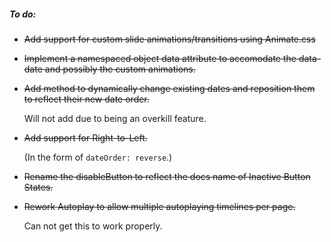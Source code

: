 ##### To do:

- ~~Add support for custom slide animations/transitions using Animate.css~~
- ~~Implement a namespaced object data attribute to accomodate the data-date and possibly the custom animations.~~
- ~~Add method to dynamically change existing dates and reposition them to reflect their new date order.~~ 
    
    Will not add due to being an overkill feature.
- ~~Add support for Right-to-Left.~~ 
   
   (In the form of `dateOrder: reverse`.)
- ~~Rename the disableButton to reflect the docs name of Inactive Button States.~~
- ~~Rework Autoplay to allow multiple autoplaying timelines per page.~~ 
    
    Can not get this to work properly.
